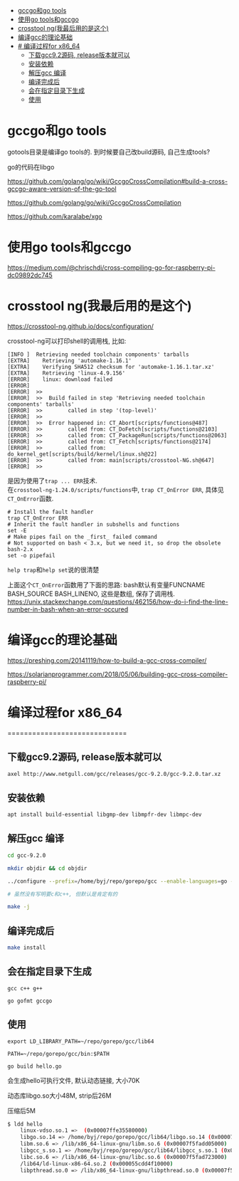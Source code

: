 - [gccgo和go tools](#gccgo和go-tools)
- [使用go tools和gccgo](#使用go-tools和gccgo)
- [crosstool ng(我最后用的是这个)](#crosstool-ng我最后用的是这个)
- [编译gcc的理论基础](#编译gcc的理论基础)
- [# 编译过程for x86_64](#-编译过程for-x86_64)
	- [下载gcc9.2源码, release版本就可以](#下载gcc92源码-release版本就可以)
	- [安装依赖](#安装依赖)
	- [解压gcc 编译](#解压gcc-编译)
	- [编译完成后](#编译完成后)
	- [会在指定目录下生成](#会在指定目录下生成)
	- [使用](#使用)

# gccgo和go tools

gotools目录是编译go tools的. 到时候要自己改build源码, 自己生成tools?

go的代码在libgo

https://github.com/golang/go/wiki/GccgoCrossCompilation#build-a-cross-gccgo-aware-version-of-the-go-tool


https://github.com/golang/go/wiki/GccgoCrossCompilation


https://github.com/karalabe/xgo


# 使用go tools和gccgo

https://medium.com/@chrischdi/cross-compiling-go-for-raspberry-pi-dc09892dc745


# crosstool ng(我最后用的是这个)

https://crosstool-ng.github.io/docs/configuration/

crosstool-ng可以打印shell的调用栈, 比如:
```
[INFO ]  Retrieving needed toolchain components' tarballs
[EXTRA]    Retrieving 'automake-1.16.1'
[EXTRA]    Verifying SHA512 checksum for 'automake-1.16.1.tar.xz'
[EXTRA]    Retrieving 'linux-4.9.156'
[ERROR]    linux: download failed
[ERROR]   
[ERROR]  >>
[ERROR]  >>  Build failed in step 'Retrieving needed toolchain components' tarballs'
[ERROR]  >>        called in step '(top-level)'
[ERROR]  >>
[ERROR]  >>  Error happened in: CT_Abort[scripts/functions@487]
[ERROR]  >>        called from: CT_DoFetch[scripts/functions@2103]
[ERROR]  >>        called from: CT_PackageRun[scripts/functions@2063]
[ERROR]  >>        called from: CT_Fetch[scripts/functions@2174]
[ERROR]  >>        called from: do_kernel_get[scripts/build/kernel/linux.sh@22]
[ERROR]  >>        called from: main[scripts/crosstool-NG.sh@647]
[ERROR]  >>
```

是因为使用了`trap ... ERR`技术.  
在`crosstool-ng-1.24.0/scripts/functions`中, `trap CT_OnError ERR`, 具体见`CT_OnError`函数.
```
# Install the fault handler
trap CT_OnError ERR
# Inherit the fault handler in subshells and functions
set -E
# Make pipes fail on the _first_ failed command
# Not supported on bash < 3.x, but we need it, so drop the obsolete bash-2.x
set -o pipefail
```
`help trap`和`help set`说的很清楚

上面这个`CT_OnError`函数用了下面的思路:
bash默认有变量FUNCNAME BASH_SOURCE BASH_LINENO, 这些是数组, 保存了调用栈.
https://unix.stackexchange.com/questions/462156/how-do-i-find-the-line-number-in-bash-when-an-error-occured

# 编译gcc的理论基础

https://preshing.com/20141119/how-to-build-a-gcc-cross-compiler/


https://solarianprogrammer.com/2018/05/06/building-gcc-cross-compiler-raspberry-pi/


# 编译过程for x86_64
=============================

## 下载gcc9.2源码, release版本就可以
```sh
axel http://www.netgull.com/gcc/releases/gcc-9.2.0/gcc-9.2.0.tar.xz
```

## 安装依赖
```sh
apt install build-essential libgmp-dev libmpfr-dev libmpc-dev
```

## 解压gcc 编译
```sh
cd gcc-9.2.0

mkdir objdir && cd objdir

../configure --prefix=/home/byj/repo/gorepo/gcc --enable-languages=go --disable-multilib

# 虽然没有写明要c和c++, 但默认是肯定有的

make -j
```

## 编译完成后
```sh
make install
```

## 会在指定目录下生成
```
gcc c++ g++ 

go gofmt gccgo
```

## 使用
```
export LD_LIBRARY_PATH=~/repo/gorepo/gcc/lib64

PATH=~/repo/gorepo/gcc/bin:$PATH

go build hello.go
```

会生成hello可执行文件, 默认动态链接, 大小70K

动态库libgo.so大小48M, strip后26M

压缩后5M



```sh
$ ldd hello
	linux-vdso.so.1 =>  (0x00007ffe35580000)
	libgo.so.14 => /home/byj/repo/gorepo/gcc/lib64/libgo.so.14 (0x00007f5fae036000)
	libm.so.6 => /lib/x86_64-linux-gnu/libm.so.6 (0x00007f5fadd05000)
	libgcc_s.so.1 => /home/byj/repo/gorepo/gcc/lib64/libgcc_s.so.1 (0x00007f5fadaee000)
	libc.so.6 => /lib/x86_64-linux-gnu/libc.so.6 (0x00007f5fad723000)
	/lib64/ld-linux-x86-64.so.2 (0x000055cdd4f10000)
	libpthread.so.0 => /lib/x86_64-linux-gnu/libpthread.so.0 (0x00007f5fad506000)
```




